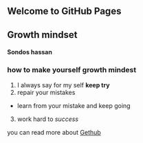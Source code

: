 ## Welcome to GitHub Pages
## Growth mindset
#### Sondos hassan
### how to make yourself growth mindest
1. I always say for my self **keep try**
2. repair your mistakes
- learn from your mistake and keep going
3. work hard to *success*
 
 you can read more about [Gethub](https://guides.github.com/features/pages/)
 
 



